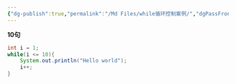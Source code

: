 ```yaml
---
{"dg-publish":true,"permalink":"/Md Files/while循环控制案例/","dgPassFrontmatter":true}
---
```


**10句**
```java
int i = 1;
while(i <= 10){
	System.out.println("Hello world");
	i++;
}
```